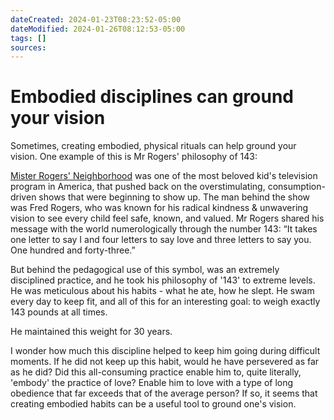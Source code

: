 ```yaml
---
dateCreated: 2024-01-23T08:23:52-05:00
dateModified: 2024-01-26T08:12:53-05:00
tags: []
sources: 
---
```

# Embodied disciplines can ground your vision

Sometimes, creating embodied, physical rituals can help ground your vision. One example of this is Mr Rogers' philosophy of 143:

[Mister Rogers' Neighborhood](https://www.misterrogers.org/) was one of the most beloved kid's television program in America, that pushed back on the overstimulating, consumption-driven shows that were beginning to show up. The man behind the show was Fred Rogers, who was known for his radical kindness & unwavering vision to see every child feel safe, known, and valued. Mr Rogers shared his message with the world numerologically through the number 143: “It takes one letter to say I and four letters to say love and three letters to say you. One hundred and forty-three.”

But behind the pedagogical use of this symbol, was an extremely disciplined practice, and he took his philosophy of '143' to extreme levels. He was meticulous about his habits - what he ate, how he slept. He swam every day to keep fit, and all of this for an interesting goal: to weigh exactly 143 pounds at all times.

He maintained this weight for 30 years.

I wonder how much this discipline helped to keep him going during difficult moments. If he did not keep up this habit, would he have persevered as far as he did? Did this all-consuming practice enable him to, quite literally, 'embody' the practice of love? Enable him to love with a type of long obedience that far exceeds that of the average person? If so, it seems that creating embodied habits can be a useful tool to ground one's vision.